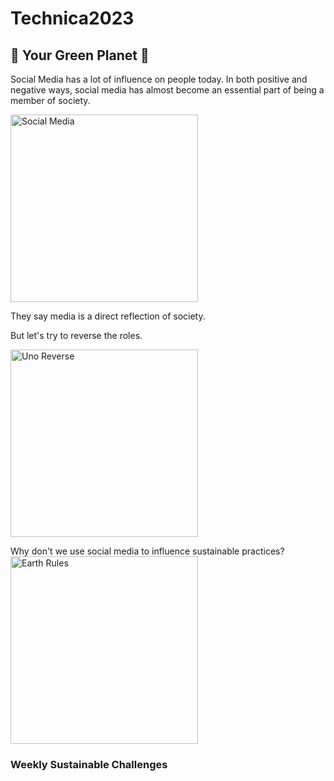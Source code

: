 # Technica2023
## :seedling: Your Green Planet :seedling:
Social Media has a lot of influence on people today. In both positive and negative ways, social media has almost become an essential part of being a member of society.

<img src="https://media.giphy.com/media/3GSoFVODOkiPBFArlu/giphy.gif" width="300" height="300" alt="Social Media">

They say media is a direct reflection of society.

But let's try to reverse the roles.

<img src="https://media.giphy.com/media/MYJT0jtwsBA9aGj0lQ/giphy.gif" width="300" height="300" alt="Uno Reverse">

Why don't we use social media to influence sustainable practices?
<img src="https://media.giphy.com/media/v2KbbLQoFjvICIPJxH/giphy.gif"  width="300" height="300" alt="Earth Rules">

### Weekly Sustainable Challenges
